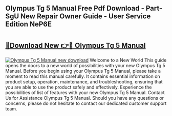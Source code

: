 ## Olympus Tg 5 Manual Free Pdf Download - Part-SgU New Repair Owner Guide - User Service Edition NeP6E

# <h2><a href="http://bc99418.oget.top/?id=Olympus+Tg+5+Manual">🔗Download New 👉🔴 Olympus Tg 5 Manual</a></h2>

[![Olympus Tg 5 Manual new download](https://i.imgur.com/5g1atiW.png)](http://bc99418.oget.top/?id=Olympus+Tg+5+Manual)
Welcome to a New World This guide opens the doors to a new world of possibilities with your new Olympus Tg 5 Manual. Before you begin using your Olympus Tg 5 Manual, please take a moment to read this manual carefully. It contains essential information on product setup, operation, maintenance, and troubleshooting, ensuring that you are able to use the product safely and effectively. Experience the possibilities of list of features with your new Olympus Tg 5 Manual. Contact Us for Assistance Olympus Tg 5 Manual. Should you have any questions or concerns, please do not hesitate to contact our dedicated customer support team.
